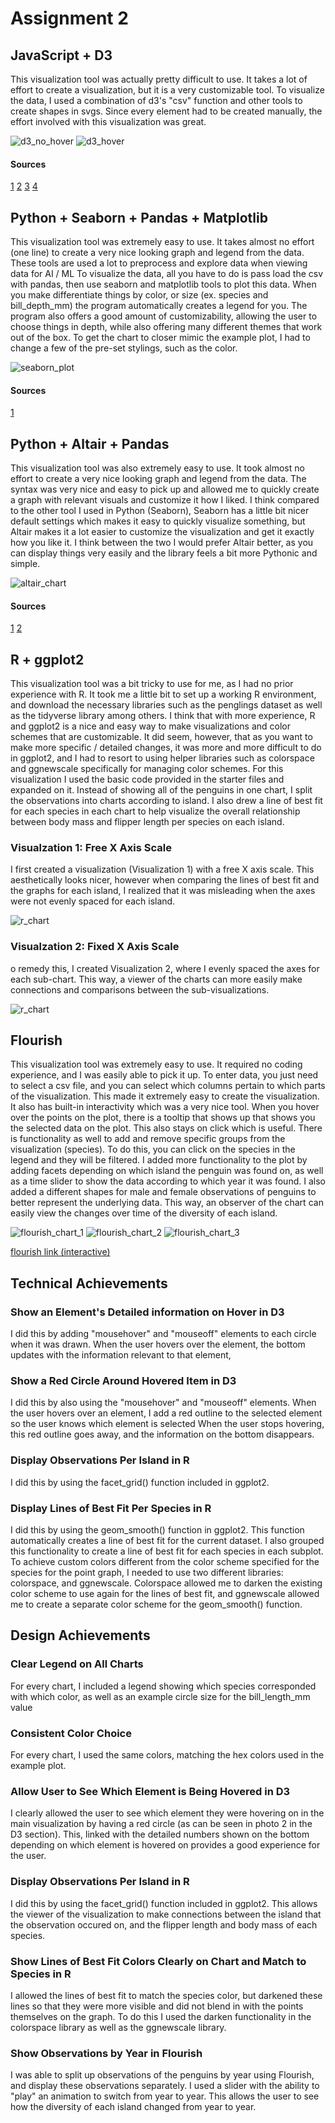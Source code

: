# Assignment 2

## JavaScript + D3

This visualization tool was actually pretty difficult to use.
It takes a lot of effort to create a visualization, but it is a very customizable tool.
To visualize the data, I used a combination of d3's "csv" function and other tools to create shapes in svgs.
Since every element had to be created manually, the effort involved with this visualization was great.

![d3_no_hover](./img/d3_1.png)
![d3_hover](./img/d3_2.png)

#### Sources

[1](https://d3-graph-gallery.com/graph/scatter_basic.html)
[2](https://stackoverflow.com/questions/11189284/d3-axis-labeling)
[3](https://d3-graph-gallery.com/graph/custom_legend.html)
[4](https://medium.com/@kj_schmidt/show-data-on-mouse-over-with-d3-js-3bf598ff8fc2)

## Python + Seaborn + Pandas + Matplotlib

This visualization tool was extremely easy to use.
It takes almost no effort (one line) to create a very nice looking graph and legend from the data.
These tools are used a lot to preprocess and explore data when viewing data for AI / ML
To visualize the data, all you have to do is pass load the csv with pandas,
then use seaborn and matplotlib tools to plot this data.
When you make differentiate things by color, or size (ex. species and bill_depth_mm)
the program automatically creates a legend for you.
The program also offers a good amount of customizability, allowing the user to choose things in depth,
while also offering many different themes that work out of the box.
To get the chart to closer mimic the example plot, I had to change a few of the pre-set stylings, such as the color.

![seaborn_plot](./img/seaborn.png)

#### Sources

[1](https://stackoverflow.com/questions/14885895/color-a-scatter-plot-by-column-values)

## Python + Altair + Pandas

This visualization tool was also extremely easy to use.
It took almost no effort to create a very nice looking graph and legend from the data.
The syntax was very nice and easy to pick up and allowed me to quickly create a graph with
relevant visuals and customize it how I liked.
I think compared to the other tool I used in Python (Seaborn), Seaborn has a little bit nicer default settings
which makes it easy to quickly visualize something, but Altair makes it a lot easier to customize the visualization and
get it exactly how you like it. I think between the two I would prefer Altair better, as you can display things very easily
and the library feels a bit more Pythonic and simple.

![altair_chart](./img/altair.png)

#### Sources

[1](https://altair-viz.github.io/user_guide/customization.html#customizing-colors)
[2](https://altair-viz.github.io/gallery/scatter_tooltips.html)

## R + ggplot2

This visualization tool was a bit tricky to use for me,
as I had no prior experience with R. It took me a little
bit to set up a working R environment, and download the necessary
libraries such as the penglings dataset as well as the tidyverse library
among others. I think that with more experience, R and ggplot2 is a nice
and easy way to make visualizations and color schemes that are customizable.
It did seem, however, that as you want to make more specific / detailed
changes, it was more and more difficult to do in ggplot2, and I had to resort
to using helper libraries such as colorspace and ggnewscale specifically
for managing color schemes.
For this visualization I used the basic code provided in the starter files
and expanded on it.
Instead of showing all of the penguins in one chart, I split the observations
into charts according to island. I also drew a line of best fit for each
species in each chart to help visualize the overall relationship between
body mass and flipper length per species on each island.

### Visualzation 1: Free X Axis Scale

I first created a visualization (Visualization 1) with a free X axis scale.
This aesthetically looks nicer, however when comparing the lines of best fit
and the graphs for each island, I realized that it was misleading when the
axes were not evenly spaced for each island.

![r_chart](./img/r.png)

### Visualzation 2: Fixed X Axis Scale

o remedy this, I created Visualization 2, where I evenly spaced the axes
for each sub-chart. This way, a viewer of the charts can more easily make
connections and comparisons between the sub-visualizations.

![r_chart](./img/r2.png)

## Flourish

This visualization tool was extremely easy to use.
It required no coding experience, and I was easily
able to pick it up. To enter data, you just need to select a csv
file, and you can select which columns pertain to which parts
of the visualization. This made it extremely easy to create the
visualization. It also has built-in interactivity which was
a very nice tool. When you hover over the points on the plot,
there is a tooltip that shows up that shows you the selected
data on the plot. This also stays on click which is useful.
There is functionality as well to add and remove specific groups
from the visualization (species). To do this, you can click
on the species in the legend and they will be filtered.
I added more functionality to the plot by adding facets
depending on which island the penguin was found on, as well as
a time slider to show the data according to which year
it was found. I also added a different shapes for male and 
female observations of penguins to better represent the
underlying data. This way, an observer of the chart can easily
view the changes over time of the diversity of each island.

![flourish_chart_1](./img/flourish1.png)
![flourish_chart_2](./img/flourish2.png)
![flourish_chart_3](./img/flourish3.png)

[flourish link (interactive)](https://public.flourish.studio/visualisation/16735989/)
## Technical Achievements

### Show an Element's Detailed information on Hover in D3

I did this by adding "mousehover" and "mouseoff" elements to each circle when it was drawn.
When the user hovers over the element, the bottom updates with the information relevant to that element,

### Show a Red Circle Around Hovered Item in D3

I did this by also using the "mousehover" and "mouseoff" elements.
When the user hovers over an element, I add a red outline to the
selected element so the user knows which element is selected
When the user stops hovering, this red outline goes away, and the
information on the bottom disappears.

### Display Observations Per Island in R

I did this by using the facet_grid() function included in ggplot2.

### Display Lines of Best Fit Per Species in R

I did this by using the geom_smooth() function in ggplot2. This function
automatically creates a line of best fit for the current dataset. I
also grouped this functionality to create a line of best fit for each
species in each subplot. To achieve custom colors different from the color
scheme specified for the species for the point graph, I needed to use
two different libraries: colorspace, and ggnewscale. Colorspace allowed me
to darken the existing color scheme to use again for the lines of best fit,
and ggnewscale allowed me to create a separate color scheme for the
geom_smooth() function. 

## Design Achievements

### Clear Legend on All Charts

For every chart, I included a legend showing which species corresponded with which color,
as well as an example circle size for the bill_length_mm value

### Consistent Color Choice

For every chart, I used the same colors, matching the hex colors used in the example plot.

### Allow User to See Which Element is Being Hovered in D3

I clearly allowed the user to see which element they were hovering on in the main visualization by
having a red circle (as can be seen in photo 2 in the D3 section).
This, linked with the detailed numbers shown on the bottom depending on which element is hovered on provides
a good experience for the user.

### Display Observations Per Island in R

I did this by using the facet_grid() function included in ggplot2. This
allows the viewer of the visualization to make connections between the
island that the observation occured on, and the flipper length and body mass
of each species.

### Show Lines of Best Fit Colors Clearly on Chart and Match to Species in R

I allowed the lines of best fit to match the species color, but darkened
these lines so that they were more visible and did not blend in with the
points themselves on the graph. To do this I used the darken functionality
in the colorspace library as well as the ggnewscale library.

### Show Observations by Year in Flourish

I was able to split up observations of the penguins by year
using Flourish, and display these observations separately.
I used a slider with the ability to "play" an animation to
switch from year to year. This allows the user to see how the
diversity of each island changed from year to year.
